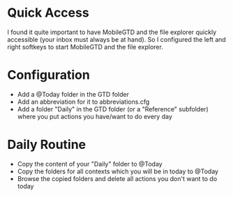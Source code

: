 # Quick Access #
I found it quite important to have MobileGTD and the file explorer quickly accessible (your inbox must always be at hand). So I configured the left and right softkeys to start MobileGTD and the file explorer.
# Configuration #

  * Add a @Today folder in the GTD folder
  * Add an abbreviation for it to abbreviations.cfg
  * Add a folder "Daily" in the GTD folder (or a "Reference" subfolder) where you put actions you have/want to do every day

# Daily Routine #

  * Copy the content of your "Daily" folder to @Today
  * Copy the folders for all contexts which you will be in today to @Today
  * Browse the copied folders and delete all actions you don't want to do today